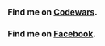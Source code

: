 ### Find me on [Codewars](https://www.codewars.com/users/Takao21).
### Find me on [Facebook](https://www.facebook.com/joichiro.takao/).
